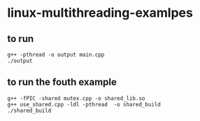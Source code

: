 # linux-multithreading-examlpes

## to run
```
g++ -pthread -o output main.cpp
./output
```
## to run the fouth example

```
g++ -fPIC -shared mutex.cpp -o shared_lib.so
g++ use_shared.cpp -ldl -pthread  -o shared_build
./shared_build
```